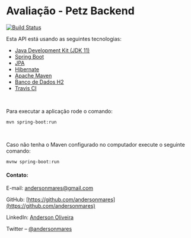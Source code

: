 # Avaliação - Petz Backend

[![Build Status](https://travis-ci.org/andersonmares/petz-backend.svg?branch=master)](https://travis-ci.org/andersonmares/petz-backend)

Esta API está usando as seguintes tecnologias:

* [Java Development Kit (JDK 11)](https://docs.oracle.com/en/java/javase/11/)
* [Spring Boot](https://spring.io/projects/spring-boot)
* [JPA](https://docs.spring.io/spring-data/jpa/docs/current/reference/html/)
* [Hibernate](https://hibernate.org/orm/documentation/)
* [Apache Maven](https://maven.apache.org/guides/index.html)
* [Banco de Dados H2](https://www.h2database.com/html/main.html)
* [Travis CI](https://docs.travis-ci.com/)

<br>

Para executar a aplicação rode o comando: 
```
mvn spring-boot:run
```
<br>

Caso não tenha o Maven configurado no computador execute o seguinte comando:  
```
mvnw spring-boot:run
```


#### Contato:

E-mail: [andersonmares@gmail.com](andersonmares@gmail.com)

GitHub: [https://github.com/andersonmares](https://github.com/andersonmares)

LinkedIn: [Anderson Oliveira](https://www.linkedin.com/in/anderson-alves-de-oliveira-a3376521/)

Twitter – [@andersonmares](https://twitter.com/andersonmares)
